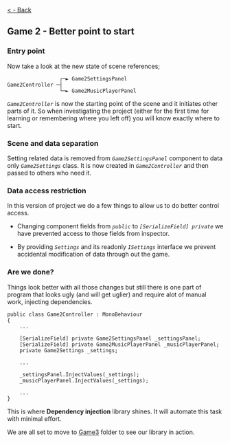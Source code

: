 [< - Back](../../ReadMe.md) 
## Game 2 - Better point to start

### Entry point

Now take a look at the new state of scene references;

                     ┌─► Game2SettingsPanel
    Game2Controller ─┤
                     └─► Game2MusicPlayerPanel

*`Game2Controller`* is now the starting point of the scene and it initiates other parts of it. So when investigating the project (either for the first time for learning or remembering where you left off) you will know exactly where to start.

### Scene and data separation

Setting related data is removed from *`Game2SettingsPanel`* component to data only *`Game2Settings`* class. It is now created in *`Game2Controller`* and then passed to others who need it.

### Data access restriction

In this version of project we do a few things to allow us to do better control access.

- Changing component fields from *`public`* to *`[SerializeField] private`* we have prevented access to those fields from inspector.

- By providing *`Settings`* and its readonly *`ISettings`* interface we prevent accidental modification of data through out the game.

### Are we done?
Things look better with all those changes but still there is one part of program that looks ugly (and will get uglier) and require alot of manual work, injecting dependencies.

```
public class Game2Controller : MonoBehaviour
{
    ...

    [SerializeField] private Game2SettingsPanel _settingsPanel;
    [SerializeField] private Game2MusicPlayerPanel _musicPlayerPanel;
    private Game2Settings _settings;

    ...

    _settingsPanel.InjectValues(_settings);
    _musicPlayerPanel.InjectValues(_settings);

    ...
}
```
This is where **Dependency injection** library shines. It will automate this task with minimal effort.

We are all set to move to [Game3](../Game3/Game3ReadMe.md) folder to see our library in action.